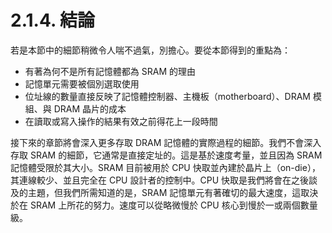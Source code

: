 # 2.1.4. 結論

若是本節中的細節稍微令人喘不過氣，別擔心。要從本節得到的重點為：
* 有著為何不是所有記憶體都為 SRAM 的理由* 記憶單元需要被個別選取使用
* 位址線的數量直接反映了記憶體控制器、主機板（motherboard）、DRAM 模組、與 DRAM 晶片的成本* 在讀取或寫入操作的結果有效之前得花上一段時間

接下來的章節將會深入更多存取 DRAM 記憶體的實際過程的細節。我們不會深入存取 SRAM 的細節，它通常是直接定址的。這是基於速度考量，並且因為 SRAM 記憶體受限於其大小。SRAM 目前被用於 CPU 快取並內建於晶片上（on-die），其連線較少、並且完全在 CPU 設計者的控制中。CPU 快取是我們將會在之後談及的主題，但我們所需知道的是，SRAM 記憶單元有著確切的最大速度，這取決於在 SRAM 上所花的努力。速度可以從略微慢於 CPU 核心到慢於一或兩個數量級。

